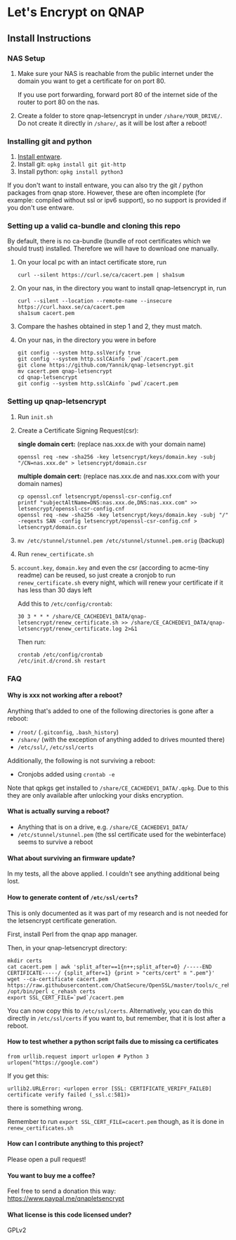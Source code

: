 # Let's Encrypt on QNAP
## Install Instructions
### NAS Setup
1. Make sure your NAS is reachable from the public internet under the domain you want to get a certificate for on port 80.
   
   If you use port forwarding, forward port 80 of the internet side of the router to port 80 on the nas.
2. Create a folder to store qnap-letsencrypt in under `/share/YOUR_DRIVE/`. Do not create it directly in `/share/`, as it will be lost after a reboot!

### Installing git and python
1. [Install entware](https://github.com/Entware/Entware/wiki/Install-on-QNAP-NAS).
2. Install git: `opkg install git git-http`
3. Install python: `opkg install python3`

If you don't want to install entware, you can also try the git / python packages from qnap store. However, these are often incomplete (for example: compiled without ssl or ipv6 support), so no support is provided if you don't use entware.

### Setting up a valid ca-bundle and cloning this repo

By default, there is no ca-bundle (bundle of root certificates which we should trust)
installed. Therefore we will have to download one manually.

1. On your local pc with an intact certificate store, run
    ```
    curl --silent https://curl.se/ca/cacert.pem | sha1sum
    ```

2. On your nas, in the directory you want to install qnap-letsencrypt in, run
    ```
    curl --silent --location --remote-name --insecure https://curl.haxx.se/ca/cacert.pem
    sha1sum cacert.pem
    ```

3. Compare the hashes obtained in step 1 and 2, they must match.

4. On your nas, in the directory you were in before
    ```
    git config --system http.sslVerify true
    git config --system http.sslCAinfo `pwd`/cacert.pem
    git clone https://github.com/Yannik/qnap-letsencrypt.git
    mv cacert.pem qnap-letsencrypt
    cd qnap-letsencrypt
    git config --system http.sslCAinfo `pwd`/cacert.pem
    ```

### Setting up qnap-letsencrypt
1. Run `init.sh`

2. Create a Certificate Signing Request(csr):

    **single domain cert:** (replace nas.xxx.de with your domain name)
    ```
    openssl req -new -sha256 -key letsencrypt/keys/domain.key -subj "/CN=nas.xxx.de" > letsencrypt/domain.csr
    ```

    **multiple domain cert:** (replace nas.xxx.de and nas.xxx.com with your domain names)
    ```
    cp openssl.cnf letsencrypt/openssl-csr-config.cnf
    printf "subjectAltName=DNS:nas.xxx.de,DNS:nas.xxx.com" >> letsencrypt/openssl-csr-config.cnf
    openssl req -new -sha256 -key letsencrypt/keys/domain.key -subj "/" -reqexts SAN -config letsencrypt/openssl-csr-config.cnf > letsencrypt/domain.csr
    ```
4. `mv /etc/stunnel/stunnel.pem /etc/stunnel/stunnel.pem.orig` (backup)

5. Run `renew_certificate.sh`

6. `account.key`, `domain.key` and even the csr (according to acme-tiny readme) can be reused, so just create a cronjob to run `renew_certificate.sh` every night, which will renew your certificate if it has less than 30 days left

    Add this to `/etc/config/crontab`:
    ```
    30 3 * * * /share/CE_CACHEDEV1_DATA/qnap-letsencrypt/renew_certificate.sh >> /share/CE_CACHEDEV1_DATA/qnap-letsencrypt/renew_certificate.log 2>&1
    ```

    Then run:
    ```
    crontab /etc/config/crontab
    /etc/init.d/crond.sh restart
    ```

### FAQ
#### Why is xxx not working after a reboot?
Anything that's added to one of the following directories is gone after a reboot:
  - `/root/` (`.gitconfig`, `.bash_history`)
  - `/share/` (with the exception of anything added to drives mounted there)
  - `/etc/ssl/`, `/etc/ssl/certs`

Additionally, the following is not surviving a reboot:
  - Cronjobs added using `crontab -e`

Note that qpkgs get installed to `/share/CE_CACHEDEV1_DATA/.qpkg`. Due to this they are only available after unlocking your disks encryption.

#### What is actually surving a reboot?
  - Anything that is on a drive, e.g. `/share/CE_CACHEDEV1_DATA/`
  - `/etc/stunnel/stunnel.pem` (the ssl certificate used for the webinterface) seems to survive a reboot

#### What about surviving an firmware update?
In my tests, all the above applied. I couldn't see anything additional being lost.

#### How to generate content of `/etc/ssl/certs`?
This is only documented as it was part of my research and is not needed for the letsencrypt certificate generation.

First, install Perl from the qnap app manager.

Then, in your qnap-letsencrypt directory:
```
mkdir certs
cat cacert.pem | awk 'split_after==1{n++;split_after=0} /-----END CERTIFICATE-----/ {split_after=1} {print > "certs/cert" n ".pem"}'
wget --ca-certificate cacert.pem https://raw.githubusercontent.com/ChatSecure/OpenSSL/master/tools/c_rehash
/opt/bin/perl c_rehash certs
export SSL_CERT_FILE=`pwd`/cacert.pem
```

You can now copy this to `/etc/ssl/certs`. Alternatively, you can do this directly in `/etc/ssl/certs` if you want to, but remember, that it is lost after a reboot.

#### How to test whether a python script fails due to missing ca certificates

```
from urllib.request import urlopen # Python 3
urlopen("https://google.com")
```

If you get this:
```
urllib2.URLError: <urlopen error [SSL: CERTIFICATE_VERIFY_FAILED] certificate verify failed (_ssl.c:581)>
```

there is something wrong.

Remember to run `export SSL_CERT_FILE=cacert.pem` though, as it is done in `renew_certificates.sh`
#### How can I contribute anything to this project?
Please open a pull request!

#### You want to buy me a coffee?
Feel free to send a donation this way: https://www.paypal.me/qnapletsencrypt

#### What license is this code licensed under?
GPLv2
